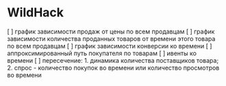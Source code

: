 # WildHack

[ ] график зависимости продаж от цены по всем продавцам
[ ] график зависимости количества проданных товаров от времени этого товара по всем продавцам
[ ] график зависимости конверсии ко времени
[ ] аппроксимированный путь покупателя по товарам
[ ] ивенты ко времени
[ ] пересечение: 1. динамика количества поставщиков товара; 2. спрос - количество покупок во времени или количество просмотров во времени

